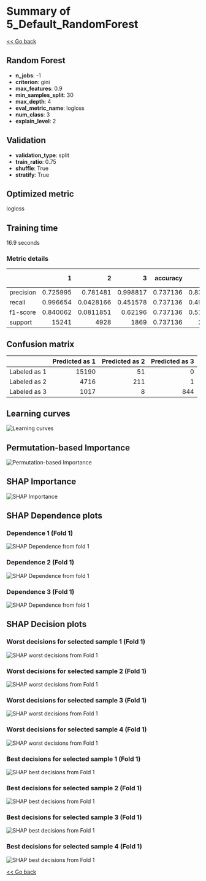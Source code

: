 # Summary of 5_Default_RandomForest

[<< Go back](../README.md)


## Random Forest
- **n_jobs**: -1
- **criterion**: gini
- **max_features**: 0.9
- **min_samples_split**: 30
- **max_depth**: 4
- **eval_metric_name**: logloss
- **num_class**: 3
- **explain_level**: 2

## Validation
 - **validation_type**: split
 - **train_ratio**: 0.75
 - **shuffle**: True
 - **stratify**: True

## Optimized metric
logloss

## Training time

16.9 seconds

### Metric details
|           |            1 |            2 |           3 |   accuracy |    macro avg |   weighted avg |   logloss |
|:----------|-------------:|-------------:|------------:|-----------:|-------------:|---------------:|----------:|
| precision |     0.725995 |    0.781481  |    0.998817 |   0.737136 |     0.835431 |       0.76154  |  0.624545 |
| recall    |     0.996654 |    0.0428166 |    0.451578 |   0.737136 |     0.497016 |       0.737136 |  0.624545 |
| f1-score  |     0.840062 |    0.0811851 |    0.62196  |   0.737136 |     0.514402 |       0.65187  |  0.624545 |
| support   | 15241        | 4928         | 1869        |   0.737136 | 22038        |   22038        |  0.624545 |


## Confusion matrix
|              |   Predicted as 1 |   Predicted as 2 |   Predicted as 3 |
|:-------------|-----------------:|-----------------:|-----------------:|
| Labeled as 1 |            15190 |               51 |                0 |
| Labeled as 2 |             4716 |              211 |                1 |
| Labeled as 3 |             1017 |                8 |              844 |

## Learning curves
![Learning curves](learning_curves.png)

## Permutation-based Importance
![Permutation-based Importance](permutation_importance.png)

## SHAP Importance
![SHAP Importance](shap_importance.png)

## SHAP Dependence plots

### Dependence 1 (Fold 1)
![SHAP Dependence from fold 1](learner_fold_0_shap_dependence_class_1.png)
### Dependence 2 (Fold 1)
![SHAP Dependence from fold 1](learner_fold_0_shap_dependence_class_2.png)
### Dependence 3 (Fold 1)
![SHAP Dependence from fold 1](learner_fold_0_shap_dependence_class_3.png)

## SHAP Decision plots

### Worst decisions for selected sample 1 (Fold 1)
![SHAP worst decisions from Fold 1](learner_fold_0_sample_0_worst_decisions.png)
### Worst decisions for selected sample 2 (Fold 1)
![SHAP worst decisions from Fold 1](learner_fold_0_sample_1_worst_decisions.png)
### Worst decisions for selected sample 3 (Fold 1)
![SHAP worst decisions from Fold 1](learner_fold_0_sample_2_worst_decisions.png)
### Worst decisions for selected sample 4 (Fold 1)
![SHAP worst decisions from Fold 1](learner_fold_0_sample_3_worst_decisions.png)
### Best decisions for selected sample 1 (Fold 1)
![SHAP best decisions from Fold 1](learner_fold_0_sample_0_best_decisions.png)
### Best decisions for selected sample 2 (Fold 1)
![SHAP best decisions from Fold 1](learner_fold_0_sample_1_best_decisions.png)
### Best decisions for selected sample 3 (Fold 1)
![SHAP best decisions from Fold 1](learner_fold_0_sample_2_best_decisions.png)
### Best decisions for selected sample 4 (Fold 1)
![SHAP best decisions from Fold 1](learner_fold_0_sample_3_best_decisions.png)

[<< Go back](../README.md)
